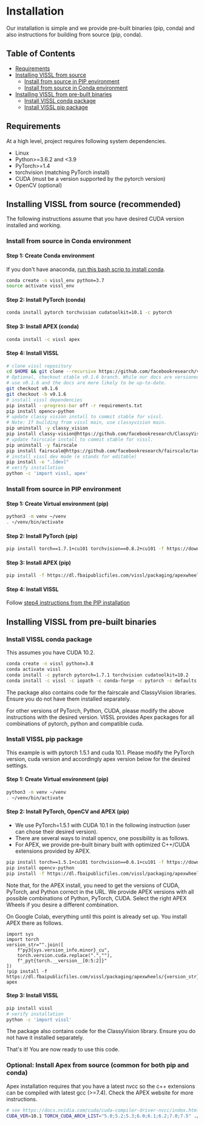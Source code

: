 # Installation

Our installation is simple and we provide pre-built binaries (pip, conda) and also instructions for building from source (pip, conda).

## Table of Contents
- [Requirements](#requirements)
- [Installing VISSL from source](#Installing-VISSL-from-source)
    - [Install from source in PIP environment](#Install-from-source-in-PIP-environment)
    - [Install from source in Conda environment](#Install-from-source-in-Conda-environment)
- [Installing VISSL from pre-built binaries](#Installing-VISSL-from-pre-built-binaries)
   - [Install VISSL conda package](#Install-VISSL-conda-package)
   - [Install VISSL pip package](#Install-VISSL-pip-package)


## Requirements

At a high level, project requires following system dependencies.

- Linux
- Python>=3.6.2 and <3.9
- PyTorch>=1.4
- torchvision (matching PyTorch install)
- CUDA (must be a version supported by the pytorch version)
- OpenCV (optional)

## Installing VISSL from source (recommended)
The following instructions assume that you have desired CUDA version installed and working.

### Install from source in Conda environment

#### Step 1: Create Conda environment

If you don't have anaconda, [run this bash scrip to install conda](https://github.com/facebookresearch/vissl/blob/main/docker/common/install_conda.sh).

```bash
conda create -n vissl_env python=3.7
source activate vissl_env
```

#### Step 2: Install PyTorch (conda)

```bash
conda install pytorch torchvision cudatoolkit=10.1 -c pytorch
```

#### Step 3: Install APEX (conda)

```bash
conda install -c vissl apex
```

#### Step 4: Install VISSL

```bash
# clone vissl repository
cd $HOME && git clone --recursive https://github.com/facebookresearch/vissl.git && cd $HOME/vissl/
# Optional, checkout stable v0.1.6 branch. While our docs are versioned, the tutorials
# use v0.1.6 and the docs are more likely to be up-to-date.
git checkout v0.1.6
git checkout -b v0.1.6
# install vissl dependencies
pip install --progress-bar off -r requirements.txt
pip install opencv-python
# update classy vision install to commit stable for vissl.
# Note: If building from vissl main, use classyvision main.
pip uninstall -y classy_vision
pip install classy-vision@https://github.com/facebookresearch/ClassyVision/tarball/4785d5ee19d3bcedd5b28c1eb51ea1f59188b54d
# update fairscale install to commit stable for vissl.
pip uninstall -y fairscale
pip install fairscale@https://github.com/facebookresearch/fairscale/tarball/df7db85cef7f9c30a5b821007754b96eb1f977b6
# install vissl dev mode (e stands for editable)
pip install -e ".[dev]"
# verify installation
python -c 'import vissl, apex'
```

### Install from source in PIP environment

#### Step 1: Create Virtual environment (pip)
```bash
python3 -m venv ~/venv
. ~/venv/bin/activate
```

#### Step 2: Install PyTorch (pip)

```bash
pip install torch==1.7.1+cu101 torchvision==0.8.2+cu101 -f https://download.pytorch.org/whl/torch_stable.html
```

#### Step 3: Install APEX (pip)

```bash
pip install -f https://dl.fbaipublicfiles.com/vissl/packaging/apexwheels/py37_cu101_pyt171/download.html apex
```

#### Step 4: Install VISSL
Follow [step4 instructions from the PIP installation](#step-4-install-vissl)

## Installing VISSL from pre-built binaries

### Install VISSL conda package

This assumes you have CUDA 10.2.

```bash
conda create -n vissl python=3.8
conda activate vissl
conda install -c pytorch pytorch=1.7.1 torchvision cudatoolkit=10.2
conda install -c vissl -c iopath -c conda-forge -c pytorch -c defaults apex vissl
```

The package also contains code for the fairscale and ClassyVision libraries. Ensure you do not have them installed separately.

For other versions of PyTorch, Python, CUDA, please modify the above instructions with the
desired version. VISSL provides Apex packages for all combinations of pytorch, python and compatible cuda.

### Install VISSL pip package

This example is with pytorch 1.5.1 and cuda 10.1. Please modify the PyTorch version, cuda version and accordingly apex version below for the desired settings.

#### Step 1: Create Virtual environment (pip)
```bash
python3 -m venv ~/venv
. ~/venv/bin/activate
```

#### Step 2: Install PyTorch, OpenCV and APEX (pip)

- We use PyTorch=1.5.1 with CUDA 10.1 in the following instruction (user can chose their desired version).
- There are several ways to install opencv, one possibility is as follows.
- For APEX, we provide pre-built binary built with optimized C++/CUDA extensions provided by APEX.

```bash
pip install torch==1.5.1+cu101 torchvision==0.6.1+cu101 -f https://download.pytorch.org/whl/torch_stable.html
pip install opencv-python
pip install -f https://dl.fbaipublicfiles.com/vissl/packaging/apexwheels/py38_cu101_pyt151/download.html apex
```

Note that, for the APEX install, you need to get the versions of CUDA, PyTorch, and Python correct in the URL. We provide APEX versions with all possible combinations of Python, PyTorch, CUDA. Select the right APEX Wheels if you desire a different combination.

On Google Colab, everything until this point is already set up. You install APEX there as follows.
```
import sys
import torch
version_str="".join([
    f"py3{sys.version_info.minor}_cu",
    torch.version.cuda.replace(".",""),
    f"_pyt{torch.__version__[0:5:2]}"
])
!pip install -f https://dl.fbaipublicfiles.com/vissl/packaging/apexwheels/{version_str}/download.html apex
```

#### Step 3: Install VISSL

```bash
pip install vissl
# verify installation
python -c 'import vissl'
```

The package also contains code for the ClassyVision library. Ensure you do not have it installed separately.

That's it! You are now ready to use this code.


### Optional: Install Apex from source (common for both pip and conda)

Apex installation requires that you have a latest nvcc so the c++ extensions can be compiled with latest gcc (>=7.4). Check the APEX website for more instructions.

```bash
# see https://docs.nvidia.com/cuda/cuda-compiler-driver-nvcc/index.html#virtual-architecture-feature-list to select cuda architecture you want to build
CUDA_VER=10.1 TORCH_CUDA_ARCH_LIST="5.0;5.2;5.3;6.0;6.1;6.2;7.0;7.5" ./docker/common/install_apex.sh
```
